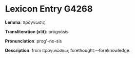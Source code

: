 # Lexicon Entry G4268

**Lemma**: πρόγνωσις

**Transliteration (xlit)**: prógnōsis

**Pronunciation**: prog'-no-sis

**Description**:
from προγινώσκω; forethought:--foreknowledge.
